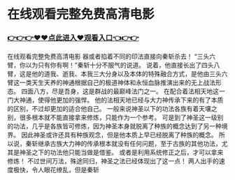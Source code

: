 # 在线观看完整免费高清电影

### <a href="https://github.com/haivs/yaos/issues/1">👉👉👉♥♥点此进入♥观看入口👈👉👉</a>

在线观看完整免费高清电影
器或者掐着不同的印法直接向秦斩杀去！
    “三头六臂，你以为只有你有啊！”秦斩十分不服气的说道。
    说着，他直接长出了四头八臂，这是他的道我、逝我、本我三大分身以及本体的特殊融合方式，是他由三头六臂这一类天生天养的神通根据自己的极道神体和永恒血脉推演出来的无上战法形态。
    四面八方，尽是吾身，这是群战的最巅峰法门之一。
    在配合着法相天地这一门大神通，使得他更加的强悍。
    他的法相天地已经与大力神传承下来的有了本质的区别，不过却更加的适合他自己。
    一般来说神圣以下的功法各族有着天壤之别，很多根本就不能直接拿来修炼，只能作为一个参考。
    可是到了神圣这一级别的功法，几乎是各族皆可修炼，因为神圣本身就脱离了种族的概念达到了另一种境界。
    因此神圣或许还具有种族观念，但是他本质上早已经脱离了种族的概念。
    所以说，秦斩继承古族大力神的传承根本就没有任何问题，至于古族的其他功法，尤其是神圣之下的功法他只能当做是借鉴。
    或者是利用系统修正之后，才可以拿来修炼！
    不过世间万法，殊途同归，神圣之法已经体现出了这一点！
    两人出手的速度极快，令人眼花缭乱，但是秦斩
